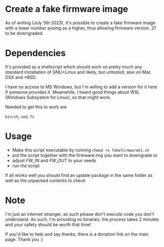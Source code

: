 # Create a fake firmware image

As of writing (July 5th 2023), it's possible to create a fake firmware image with a lower number posing as a higher, thus allowing firmware version .21 to be downgraded.

# Dependencies
It's provided as a shellscript which should work on pretty much any standard installation of GNU+Linux and likely, but untested, also on Mac OSX and *BSD.

I have no access to MS Windows, but I'm willing to add a version for it here if someone provides it. Meanwhile, I heard good things about WSL (Windows Subsystem for Linux), so that might work.

Needed to get this to work are

`bin/sh`, `sed`, `7z`

# Usage
* Make this script executable by running `chmod +x fakefirmwarek1.sh`
* put the script together with the firmware.img you want to downgrade to
* adjust *FW_IN* and *FW_OUT* to your needs
* run the script

If all works well you should find an update package in the same folder as well as the unpacked contents to check

# Note
I'm just an internet stranger, as such please don't execute code you don't understand. As such, I'm providing no binaries, the process takes 2 minutes and your safety should be worth that time!

If you'd like to help and say thanks, there is a donation link on the main page. Thank you :)